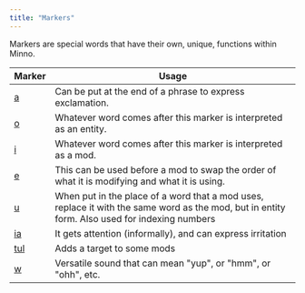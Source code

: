 ```yaml
---
title: "Markers"
---
```

Markers are special words that have their own, unique, functions within Minno.

| Marker                | Usage                                                                                                                                         |
| --------------------- | --------------------------------------------------------------------------------------------------------------------------------------------- |
| [a](markers/a.md)     | Can be put at the end of a phrase to express exclamation.                                                                                     |
| [o](markers/o.md)     | Whatever word comes after this marker is interpreted as an entity.                                                                            |
| [i](markers/i.md)     | Whatever word comes after this marker is interpreted as a mod.                                                                                |
| [e](markers/e.md)     | This can be used before a mod to swap the order of what it is modifying and what it is using.                                                 |
| [u](markers/u.md)     | When put in the place of a word that a mod uses, replace it with the same word as the mod, but in entity form. Also used for indexing numbers |
| [ia](markers/ia.md)   | It gets attention (informally), and can express irritation                                                                                    |
| [tul](markers/tul.md) | Adds a target to some mods                                                                                                                    |
| [w](markers/w.md)     | Versatile sound that can mean "yup", or "hmm", or "ohh", etc.                                                                                 |